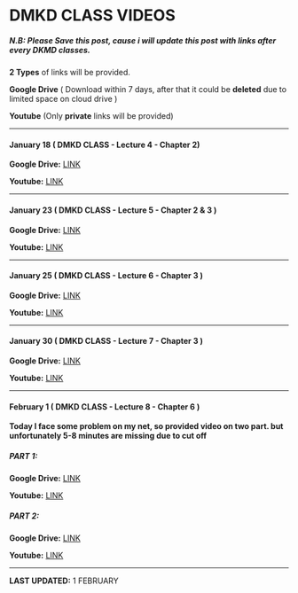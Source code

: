 # DMKD CLASS VIDEOS

##### N.B: Please Save this post, cause i will update this post with links after every DKMD classes.  
 
**2 Types** of links will be provided.

**Google Drive** ( Download within 7 days, after that it could be **deleted** due to limited space on cloud drive )

**Youtube** (Only **private** links will be provided)

----------

#### January 18 ( DMKD CLASS - Lecture 4 - Chapter 2)


**Google Drive:** [LINK](https://drive.google.com/file/d/10y3VrjB6gNaKn_DUgfj2mTRGFo5OjwmJ/view?usp=sharing)

**Youtube:**   [LINK](https://youtu.be/ecfdIZusLaw)

----------

#### January 23 ( DMKD CLASS - Lecture 5 - Chapter 2 & 3 )


**Google Drive:** [LINK](https://drive.google.com/file/d/13XpVDcBGsRc8ofXEhQFmwov_B7-1uNe9/view?usp=sharing)

**Youtube:**   [LINK](https://youtu.be/LM5i_aqZKN0)

----------

#### January 25 ( DMKD CLASS - Lecture 6 - Chapter 3 )


**Google Drive:** [LINK](https://drive.google.com/file/d/1vEVSH02DarE2bZ3M5t6nrILzkJ4VcheA/view?usp=sharing)

**Youtube:**   [LINK](https://youtu.be/FdX885EB2kQ)

----------

#### January 30 ( DMKD CLASS - Lecture 7 - Chapter 3 )


**Google Drive:** [LINK](https://drive.google.com/file/d/1ijbd1K5JZEKcgbvepxsH1IKHoQYDa1aR/view?usp=sharing)

**Youtube:**   [LINK](https://youtu.be/hOaSnNUR0o8)

----------

#### February 1 ( DMKD CLASS - Lecture 8 - Chapter 6 )

**Today I face some problem on my net, so provided video on two part. but unfortunately 5-8 minutes are missing due to cut off**

##### PART 1:
**Google Drive:** [LINK](https://drive.google.com/file/d/1_LEjXclRi8SmAH4MiK0VHaIWJ00qHz4B/view?usp=sharing)

**Youtube:**   [LINK](https://youtu.be/_iOORhtt9N8)

##### PART 2:
**Google Drive:** [LINK](https://drive.google.com/file/d/1pyaPgn16P1j0aEHSMAlJARyUF5FXx8Xs/view?usp=sharing)

**Youtube:**   [LINK](https://youtu.be/WyiusqZx8pM)

-------------------------------------------------------------
**LAST UPDATED:** 1 FEBRUARY 
 
